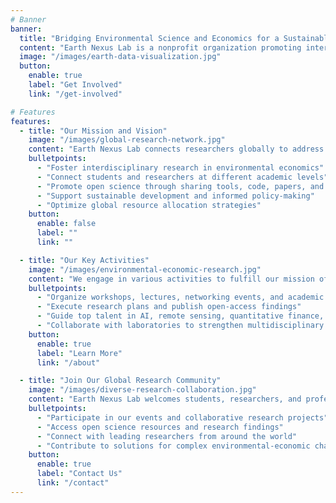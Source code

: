 ```yaml
---
# Banner
banner:
  title: "Bridging Environmental Science and Economics for a Sustainable Future"
  content: "Earth Nexus Lab is a nonprofit organization promoting interdisciplinary research between environmental science and economics through open science, global collaboration, and data-driven approaches."
  image: "/images/earth-data-visualization.jpg"
  button:
    enable: true
    label: "Get Involved"
    link: "/get-involved"

# Features
features:
  - title: "Our Mission and Vision"
    image: "/images/global-research-network.jpg"
    content: "Earth Nexus Lab connects researchers globally to address complex environmental-economic challenges through collaborative approaches and open science."
    bulletpoints:
      - "Foster interdisciplinary research in environmental economics"
      - "Connect students and researchers at different academic levels"
      - "Promote open science through sharing tools, code, papers, and data"
      - "Support sustainable development and informed policy-making"
      - "Optimize global resource allocation strategies"
    button:
      enable: false
      label: ""
      link: ""

  - title: "Our Key Activities"
    image: "/images/environmental-economic-research.jpg"
    content: "We engage in various activities to fulfill our mission of connecting researchers and promoting environmental-economic research."
    bulletpoints:
      - "Organize workshops, lectures, networking events, and academic conferences"
      - "Execute research plans and publish open-access findings"
      - "Guide top talent in AI, remote sensing, quantitative finance, and supply chain strategy"
      - "Collaborate with laboratories to strengthen multidisciplinary research"
    button:
      enable: true
      label: "Learn More"
      link: "/about"

  - title: "Join Our Global Research Community"
    image: "/images/diverse-research-collaboration.jpg"
    content: "Earth Nexus Lab welcomes students, researchers, and professionals interested in the intersection of environmental science and economics."
    bulletpoints:
      - "Participate in our events and collaborative research projects"
      - "Access open science resources and research findings"
      - "Connect with leading researchers from around the world"
      - "Contribute to solutions for complex environmental-economic challenges"
    button:
      enable: true
      label: "Contact Us"
      link: "/contact"
---
```

